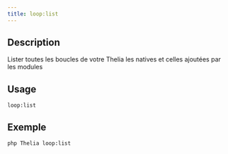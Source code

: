 ```yaml
---
title: loop:list
---
```


## Description
Lister toutes les boucles de votre Thelia les natives et celles ajoutées par les modules

## Usage
```shell
loop:list
```

## Exemple
```shell
php Thelia loop:list
```